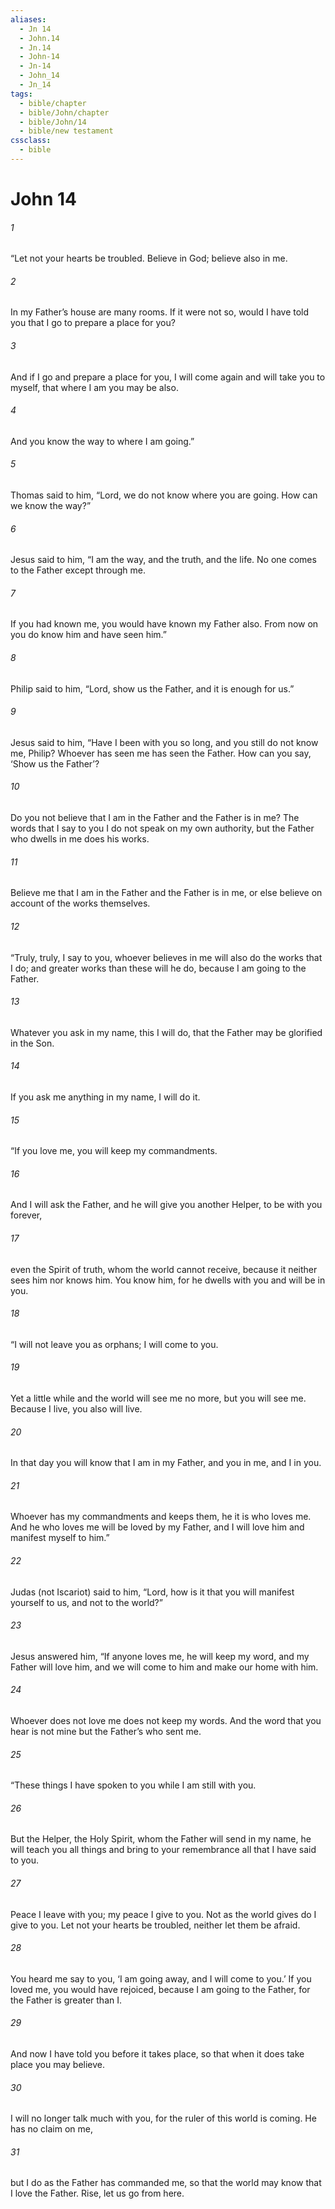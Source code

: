 ```yaml
---
aliases:
  - Jn 14
  - John.14
  - Jn.14
  - John-14
  - Jn-14
  - John_14
  - Jn_14
tags:
  - bible/chapter
  - bible/John/chapter
  - bible/John/14
  - bible/new testament
cssclass:
  - bible
---
```


# John 14

###### 1
“Let not your hearts be troubled.     Believe in God;    believe also in me.
###### 2
In my Father’s house are many rooms. If it were not so, would I have told you that I go to prepare a place for you?
###### 3
And if I go and prepare a place for you, I will come again and will take you to myself, that where I am you may be also.
###### 4
And you know the way to where I am going.”
###### 5
Thomas said to him, “Lord, we do not know where you are going. How can we know the way?”
###### 6
Jesus said to him, “I am the way, and the truth, and the life. No one comes to the Father except through me.
###### 7
If you had known me, you would have known my Father also.  From now on you do know him and have seen him.”
###### 8
Philip said to him, “Lord, show us the Father, and it is enough for us.”
###### 9
Jesus said to him, “Have I been with you so long, and you still do not know me, Philip? Whoever has seen me has seen the Father. How can you say, ‘Show us the Father’?
###### 10
Do you not believe that I am in the Father and the Father is in me? The words that I say to you I do not speak on my own authority, but the Father who dwells in me does his works.
###### 11
Believe me that I am in the Father and the Father is in me, or else believe on account of the works themselves.
###### 12
“Truly, truly, I say to you,     whoever believes in me will also do the works that I do; and greater works than these will he do, because I     am going to the Father.
###### 13
Whatever you ask in my name, this I will do, that the Father may be glorified in the Son.
###### 14
If you ask me  anything in my name, I will do it.
###### 15
“If you love me, you will     keep my commandments.
###### 16
And I will ask the Father, and he will give you another Helper,  to be with you forever,
###### 17
even the Spirit of truth, whom the world cannot receive, because it neither sees him nor knows him. You know him, for he dwells with you and will be  in you.
###### 18
“I will not leave you as orphans;     I will come to you.
###### 19
Yet a little while and the world will see me no more, but you will see me. Because I live, you also will live.
###### 20
In that day you will know that I am in my Father, and you in me, and I in you.
###### 21
Whoever has my commandments and keeps them, he it is who loves me. And he who loves me will be loved by my Father, and I will love him and manifest myself to him.”
###### 22
Judas (not Iscariot) said to him, “Lord, how is it that you will manifest yourself to us, and not to the world?”
###### 23
Jesus answered him, “If anyone loves me, he will keep my word, and my Father will love him, and we will come to him and make our home with him.
###### 24
Whoever does not love me does not keep my words. And the word that you hear is not mine but the Father’s who sent me.
###### 25
“These things I have spoken to you while I am still with you.
###### 26
But the Helper, the Holy Spirit, whom the Father will send in my name, he will teach you all things and bring to your remembrance all that I have said to you.
###### 27
Peace I leave with you; my peace I give to you. Not as the world gives do I give to you. Let not your hearts be troubled, neither let them be afraid.
###### 28
You heard me say to you, ‘I am going away, and I will come to you.’ If you loved me, you would have rejoiced, because I am going to the Father, for the Father is greater than I.
###### 29
And now I have told you before it takes place, so that when it does take place you may believe.
###### 30
I will no longer talk much with you, for the ruler of this world is coming. He has no claim on me,
###### 31
but I do as the Father has commanded me, so that the world may know that I love the Father. Rise, let us go from here.


